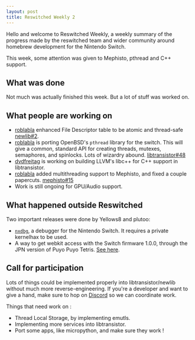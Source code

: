 ```yaml
---
layout: post
title: Reswitched Weekly 2
---
```


Hello and welcome to Reswitched Weekly, a weekly summary of the progress
made by the reswitched team and wider community around homebrew development for
the Nintendo Switch.

This week, some attention was given to Mephisto, pthread and C++ support.

## What was done

Not much was actually finished this week. But a lot of stuff was worked on.

## What people are working on

- [roblabla](http://github.com/roblabla) enhanced File Descriptor table to
  be atomic and thread-safe [newlib#2](https://github.com/reswitched/newlib/pull/2).
- [roblabla](http://github.com/roblabla) is porting OpenBSD's `pthread` library
  for the switch. This will give a common, standard API for creating threads,
  mutexes, semaphores, and spinlocks. Lots of wizardry abound.
  [libtransistor#48](https://github.com/reswitched/libtransistor/pull/48)
- [dvdfreitag](http://github.com/dvdfreitag) is working on building LLVM's libc++
  for C++ support in libtransistor.
- [roblabla](http://github.com/roblabla) added multithreading support to
  Mephisto, and fixed a couple papercuts.
  [mephisto#15](https://github.com/reswitched/Mephisto/pull/15)
- Work is still ongoing for GPU/Audio support.

## What happened outside Reswitched

Two important releases were done by Yellows8 and plutoo:

- [`nxdbg`](https://github.com/switchbrew/nxdbg), a debugger for the Nintendo
  Switch. It requires a private kernelhax to be used.
- A way to get webkit access with the Switch firmware 1.0.0, through the JPN
  version of Puyo Puyo Tetris. [See here](http://switchbrew.org/index.php?title=Internet_Browser#WebApplet_launch_with_Tetris).

## Call for participation

Lots of things could be implemented properly into libtransistor/newlib without
much more reverse-engineering. If you're a developer and want to give a hand,
make sure to hop on [Discord](https://discordapp.com/invite/DThbZ7z) so we can
coordinate work.

Things that need work on :

- Thread Local Storage, by implementing emutls.
- Implementing more services into libtransistor.
- Port some apps, like micropython, and make sure they work !
